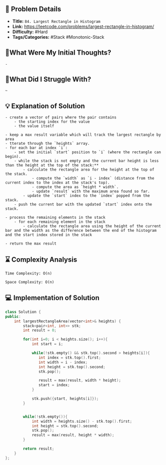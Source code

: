 ## 📝 Problem Details

- **Title:** `84. Largest Rectangle in Histogram`
- **Link:** https://leetcode.com/problems/largest-rectangle-in-histogram/
- **Difficulty:** #Hard 
- **Tags/Categories:** #Stack #Monotonic-Stack 

## 💭What Were My Initial Thoughts?

```
- 
```

## 🤔What Did I Struggle With?

```
~
```

## 💡 Explanation of Solution

```
- create a vector of pairs where the pair contains 
	- the starting index for the value 
	- the value itself 

- keep a max result variable which will track the largest rectangle by area 
- tterate through the `heights` array.
- for each bar at index `i`:
    - set the initial `start` position to `i` (where the rectangle can begin).
    - while the stack is not empty and the current bar height is less than the height at the top of the stack:**
        - calculate the rectangle area for the height at the top of the stack.
            - compute the `width` as `i - index` (distance from the current index to the index at the stack's top).
            - compute the area as `height * width`.
            - update `result` with the maximum area found so far.
        - update the `start` index to the `index` popped from the stack.
    - push the current bar with the updated `start` index onto the stack.

- process the remaining elements in the stack 
	- for each remaining element in the stack
		- calculate the rectangle area using the height of the current bar and the width as the difference between the end of the histogram and the start index stored in the stack 

- return the max result 
```

## ⌛ Complexity Analysis

```
Time Complexity: O(n)

Space Complexity: O(n)
```

## 💻 Implementation of Solution

```cpp
class Solution {
public:
    int largestRectangleArea(vector<int>& heights) {
        stack<pair<int, int>> stk;
        int result = 0;

        for(int i=0; i < heights.size(); i++){
            int start = i;

            while(!stk.empty() && stk.top().second > heights[i]){
               int index = stk.top().first;
               int width = i - index;
               int height = stk.top().second;
               stk.pop();

               result = max(result, width * height);
               start = index;
            }

            stk.push({start, heights[i]});
        }


        while(!stk.empty()){
            int width = heights.size() - stk.top().first;
            int height = stk.top().second;
            stk.pop();
            result = max(result, height * width);
        }

        return result;
    }
};
```